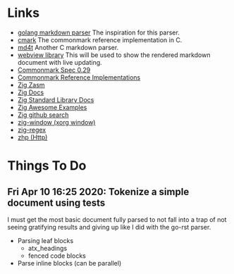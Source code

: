 # Links

* [golang markdown parser](https://gitlab.com/golang-commonmark/markdown/-/blob/master/markdown.go)
  The inspiration for this parser.
* [cmark](https://github.com/commonmark/cmark)
  The commonmark reference implementation in C.
* [md4t](https://github.com/mity/md4c)
  Another C markdown parser.
* [webview library](https://github.com/zserge/webview)
  This will be used to show the rendered markdown document with live updating.
* [Commonmark Spec 0.29](https://spec.commonmark.org/0.29/)
* [Commonmark Reference Implementations](https://github.com/commonmark/commonmark-spec/wiki/list-of-commonmark-implementations)
* [Zig Zasm](https://github.com/andrewrk/zasm/blob/master/src/main.zig)
* [Zig Docs](https://ziglang.org/documentation/master)
* [Zig Standard Library Docs](https://ziglang.org/documentation/master/std)
* [Zig Awesome Examples](https://github.com/nrdmn/awesome-zig)
* [Zig github search](https://github.com/search?q=json+getValue+language%3AZig+created%3A%3E2020-01-01&type=Code&ref=advsearch&l=&l=)
* [zig-window (xorg window)](https://github.com/andrewrk/zig-window)
* [zig-regex](https://github.com/tiehuis/zig-regex)
* [zhp (Http)](https://github.com/frmdstryr/zhp)


# Things To Do

## Fri Apr 10 16:25 2020: Tokenize a simple document using tests

I must get the most basic document fully parsed to not fall into a trap of not seeing gratifying
results and giving up like I did with the go-rst parser.

* Parsing leaf blocks
  * atx_headings
  * fenced code blocks
* Parse inline blocks (can be parallel)
